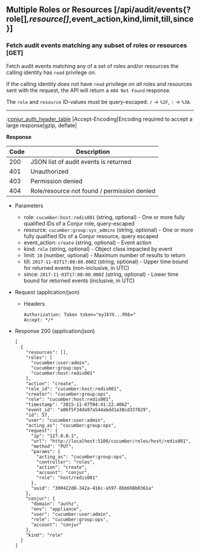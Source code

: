 ## Multiple Roles or Resources [/api/audit/events{?role[]*,resource[]*,event_action,kind,limit,till,since}]

### Fetch audit events matching any subset of roles or resources [GET]

Fetch audit events matching any of a set of roles and/or resources the calling identity has `read` privilege on.

If the calling identity does not have `read` privilege on *all* roles and resources
sent with the request, the API will return a `404 Not Found` response.


The `role` and `resource` ID-values must be query-escaped: `/` -> `%2F`, `:` -> `%3A`.

---

:[conjur_auth_header_table](partials/conjur_auth_header_table.md)
|Accept-Encoding|Encoding required to accept a large response|gzip, deflate|


**Response**

|Code|Description|
|----|-----------|
|200|JSON list of audit events is returned|
|401|Unauthorized|
|403|Permission denied|
|404|Role/resource not found / permission denied|

+ Parameters
    + role: `cucumber:host:redis001` (string, optional) - One or more fully qualified IDs of a Conjur role, query-escaped
    + resource: `cucumber:group:sys_admins` (string, optional) - One or more fully qualified IDs of a Conjur resource, query escaped
    + event_action: `create` (string, optional) - Event action
    + kind: `role` (string, optional) - Object class impacted by event
    + limit: `10` (number, optional) - Maximum number of results to return
    + till: `2017-11-03T17:00:00.000Z` (string, optional) - Upper time bound for returned events (non-inclusive, in UTC)
    + since: `2017-11-03T17:00:00.000Z` (string, optional) - Lower time bound for returned events (inclusive, in UTC)

+ Request (application/json)
    + Headers

        ```
        Authorization: Token token="eyJkYX...Rhb="
        Accept: */*
        ```

+ Response 200 (application/json)

    ```
    [
      {
        "resources": [],
        "roles": [
          "cucumber:user:admin",
          "cucumber:group:ops",
          "cucumber:host:redis001"
        ],
        "action": "create",
        "role_id": "cucumber:host:redis001",
        "creator": "cucumber:group:ops",
        "role": "cucumber:host:redis001",
        "timestamp": "2015-11-07T04:41:22.406Z",
        "event_id": "a06f5f34da97a544abdd1a38cd337829",
        "id": 57,
        "user": "cucumber:user:admin",
        "acting_as": "cucumber:group:ops",
        "request": {
          "ip": "127.0.0.1",
          "url": "http://localhost:5100/cucumber/roles/host/redis001",
          "method": "PUT",
          "params": {
            "acting_as": "cucumber:group:ops",
            "controller": "roles",
            "action": "create",
            "account": "conjur",
            "role": "host/redis001"
          },
          "uuid": "300422d8-342a-416c-a597-8bb698b0361a"
        },
        "conjur": {
          "domain": "authz",
          "env": "appliance",
          "user": "cucumber:user:admin",
          "role": "cucumber:group:ops",
          "account": "conjur"
        },
        "kind": "role"
      }
    ]
    ```
